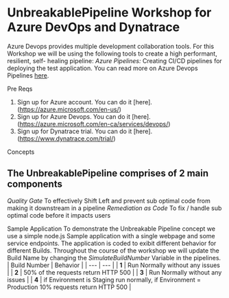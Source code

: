 # UnbreakablePipeline Workshop for Azure DevOps and Dynatrace 


Azure Devops provides multiple development collaboration tools. For this Workshop we will be using the following tools to create a high performant, resilient, self- healing pipeline:
*Azure Pipelines:* Creating CI/CD pipelines for deploying the test application. You can read more on Azure Devops Pipelines [here](https://docs.microsoft.com/en-us/azure/devops/pipelines/index?view=vsts).

Pre Reqs 
1. Sign up for Azure account. You can do it [here]. (https://azure.microsoft.com/en-us/)
2. Sign up for Azure Devops. You can do it [here]. (https://azure.microsoft.com/en-ca/services/devops/)
3. Sign up for Dynatrace trial. You can do it [here]. (https://www.dynatrace.com/trial/)

Concepts
## The UnbreakablePipeline  comprises of 2 main components 
*Quality Gate* To effectively Shift Left and prevent sub optimal code from making it downstream in a pipeline 
*Remediation as Code* To fix / handle sub optimal code before it impacts users

Sample Application
To demonstrate the Unbreakable Pipeline concept we use a simple node.js Sample application with a single webpage and some service endpoints. The application is coded to exibit different behavior for different Builds. Throughout the course of the workshop we will update the Build Name by changing the *SimulateBuildNumber* Variable in the pipelines. 
| Build Number | Behavior |
| --- | --- |
| **1** | Run Normally without any issues |
| **2** | 50% of the requests return HTTP 500 |
| **3** | Run Normally without any issues |
| **4** | if Environment is Staging run normally, if Environment = Production 10% requests return HTTP 500 |



